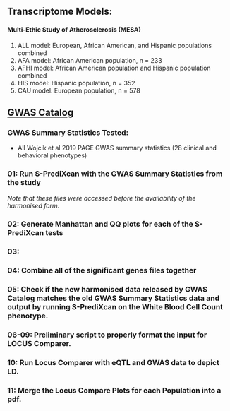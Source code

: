 
## Transcriptome Models: 
#### Multi-Ethic Study of Atherosclerosis (MESA)
1. ALL model: European, African American, and Hispanic populations combined
2. AFA model: African American population, n = 233
3. AFHI model: African American population and Hispanic population combined
4. HIS model: Hispanic population, n = 352
5. CAU model: European population, n = 578


## [GWAS Catalog](https://www.ebi.ac.uk/gwas/publications/31217584)
### GWAS Summary Statistics Tested:
- All Wojcik et al 2019 PAGE GWAS summary statistics (28 clinical and behavioral phenotypes)


### 01: Run S-PrediXcan with the GWAS Summary Statistics from the study
*Note that these files were accessed before the availability of the harmonised form.*

### 02: Generate Manhattan and QQ plots for each of the S-PrediXcan tests

### 03:

### 04: Combine all of the significant genes files together

### 05: Check if the new harmonised data released by GWAS Catalog matches the old GWAS Summary Statistics data and output by running S-PrediXcan on the White Blood Cell Count phenotype.

### 06-09: Preliminary script to properly format the input for LOCUS Comparer. 

### 10: Run Locus Comparer with eQTL and GWAS data to depict LD.

### 11: Merge the Locus Compare Plots for each Population into a pdf.
